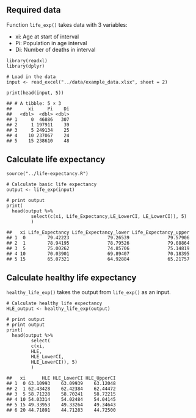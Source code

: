 ## Required data

Function `life_exp()` takes data with 3 variables:
- xi: Age at start of interval 
- Pi: Population in age interval 
- Di: Number of deaths in interval
```
library(readxl)
library(dplyr)
    
# Load in the data
input <- read_excel("../data/example_data.xlsx", sheet = 2)
    
print(head(input, 5))
```
    ## # A tibble: 5 × 3
    ##      xi     Pi    Di
    ##   <dbl>  <dbl> <dbl>
    ## 1     0  46886   307
    ## 2     1 197911    39
    ## 3     5 249134    25
    ## 4    10 237067    24
    ## 5    15 238610    48

## Calculate life expectancy

```
source("../life-expectancy.R")

# Calculate basic life expectancy
output <- life_exp(input)

# print output
print(
  head(output %>% 
         select(c(xi, Life_Expectancy,LE_LowerCI, LE_LowerCI)), 5)
         )
```
    ##   xi Life_Expectancy Life_Expectancy_lower Life_Expectancy_upper
    ## 1  0        79.42223              79.26539              79.57906
    ## 2  1        78.94195              78.79526              79.08864
    ## 3  5        75.00262              74.85706              75.14819
    ## 4 10        70.03901              69.89407              70.18395
    ## 5 15        65.07321              64.92884              65.21757
    
## Calculate healthy life expectancy

`healthy_life_exp()` takes the output from `life_exp()` as an input.

```
# Calculate healthy life expectancy
HLE_output <- healthy_life_exp(output)

# print output
# print output
print(
  head(output %>% 
         select(
         c(xi, 
         HLE,
         HLE_LowerCI, 
         HLE_LowerCI)), 5)
         )
```
    ##   xi      HLE HLE_LowerCI HLE_UpperCI
    ## 1  0 63.10993    63.09939    63.12048
    ## 2  1 62.43428    62.42384    62.44472
    ## 3  5 58.71228    58.70241    58.72215
    ## 4 10 54.03314    54.02484    54.04145
    ## 5 15 49.33953    49.33264    49.34643
    ## 6 20 44.71891    44.71283    44.72500
